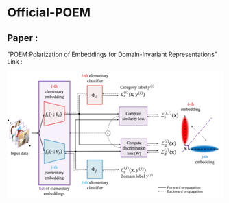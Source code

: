 # Official-POEM

## Paper :
"POEM:Polarization of Embeddings for Domain-Invariant Representations"
Link : 

![alt text](https://github.com/JoSangYoung/Official-POEM/blob/main/resources/Architecture_of_POEM.PNG?raw=true)
